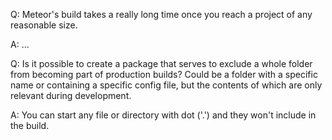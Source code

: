 Q: Meteor's build takes a really long time once you reach a project of any reasonable size.

A: ...

Q: Is it possible to create a package that serves to exclude a whole folder from becoming part of production builds? Could be a folder with a specific name or containing a specific config file, but the contents of which are only relevant during development.

A: You can start any file or directory with dot ('.') and they won't include in the build.
